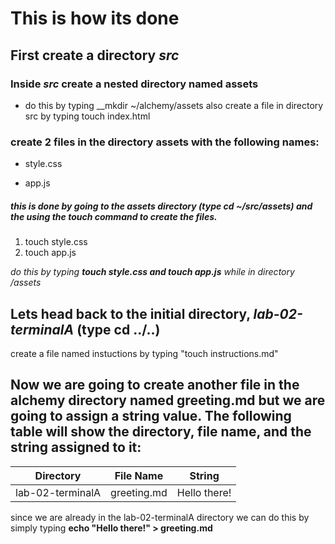 # This is how its done
## First create a directory _src_ 

### Inside _src_ create a nested directory named **assets**
- do this by typing __mkdir 
~/alchemy/assets
also create a file in directory src by typing touch index.html
###  create 2 files in the directory assets with the following names: 
- style.css
+ app.js
##### this is done by going to the assets directory (type cd ~/src/assets) and the using the **touch** command to create the files.
1.  touch style.css
2.  touch app.js



*do this by typing __touch style.css and touch app.js__ while in directory /assets*

## Lets head back to the initial directory, *lab-02-terminalA* (type cd ../..)
create a file named instuctions by typing "touch instructions.md"

## Now we are going to create another file in the alchemy directory named greeting.md but we are going to assign a string value.  The following table will show the directory, file name, and the string assigned to it:

|Directory       |File Name       |String        |
|:---------------:|:--------------:|:-----------:|
|lab-02-terminalA      |greeting.md     |Hello there!

since we are already in the lab-02-terminalA directory we can do this by simply typing **echo "Hello there!" > greeting.md**

